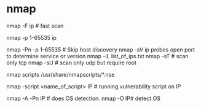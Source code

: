 # nmap

nmap -F ip # fast scan

nmap -p 1-65535 ip

nmap -Pn -p 1-65535 # Skip host discovery
nmap -sV ip probes open port to determine service or version
nmap -iL list_of_ips.txt
nmap -sT # scan only tcp
nmap -sU # scan only udp but require root 

nmap scripts
/usr/share/nmapscripts/*.nse

nmap -script <name_of_script> IP # running vulnerability script on IP

nmap -A -Pn IP # does OS detection.
nmap -O IP# detect OS

